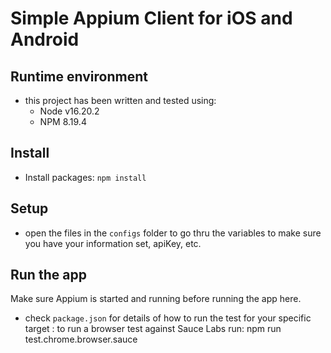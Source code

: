 # Simple Appium Client for iOS and Android

## Runtime environment

- this project has been written and tested using:
    - Node v16.20.2
    - NPM 8.19.4

## Install

- Install packages: `npm install`

## Setup

- open the files in the `configs` folder to go thru the variables to make sure you have your information set, apiKey, etc.


## Run the app

Make sure Appium is started and running before running the app here.

- check `package.json` for details of how to run the test for your specific target
: to run a browser test against Sauce Labs run:
    npm run test.chrome.browser.sauce